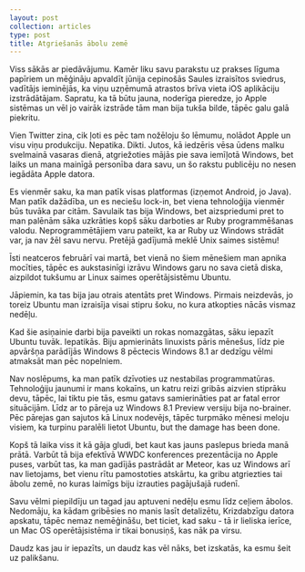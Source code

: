 ```yaml
---
layout: post
collection: articles
type: post
title: Atgriešanās ābolu zemē
---
```


Viss sākās ar piedāvājumu. Kamēr liku savu parakstu uz prakses līguma papīriem un mēģināju apvaldīt jūnija cepinošās Saules izraisītos sviedrus, vadītājs ieminējās, ka viņu uzņēmumā atrastos brīva vieta iOS aplikāciju izstrādātājam. Sapratu, ka tā būtu jauna, noderīga pieredze, jo Apple sistēmas un vēl jo vairāk izstrāde tām man bija tukša bilde, tāpēc galu galā piekritu.

Vien Twitter zina, cik ļoti es pēc tam nožēloju šo lēmumu, nolādot Apple un visu viņu produkciju. Nepatika. Dikti. Jutos, kā iedzēris vēsa ūdens malku svelmainā vasaras dienā, atgriežoties mājās pie sava iemīļotā Windows, bet laiks un mana mainīgā personība dara savu, un šo rakstu publicēju no nesen iegādāta Apple datora.

Es vienmēr saku, ka man patīk visas platformas (izņemot Android, jo Java). Man patīk dažādība, un es neciešu lock-in, bet viena tehnoloģija vienmēr būs tuvāka par citām. Savulaik tas bija Windows, bet aizspriedumi pret to man palēnām sāka uzkrāties kopš sāku darboties ar Ruby programmēšanas valodu. Neprogrammētājiem varu pateikt, ka ar Ruby uz Windows strādāt var, ja nav žēl savu nervu. Pretējā gadījumā meklē Unix saimes sistēmu!

Īsti neatceros februārī vai martā, bet vienā no šiem mēnešiem man apnika mocīties, tāpēc es aukstasinīgi izrāvu Windows garu no sava cietā diska, aizpildot tukšumu ar Linux saimes operētājsistēmu Ubuntu.

Jāpiemin, ka tas bija jau otrais atentāts pret Windows. Pirmais neizdevās, jo toreiz Ubuntu man izraisīja visai stipru šoku, no kura atkopties nācās vismaz nedēļu.

Kad šie asiņainie darbi bija paveikti un rokas nomazgātas, sāku iepazīt Ubuntu tuvāk. Iepatikās. Biju apmierināts linuxists pāris mēnešus, līdz pie apvāršņa parādījās Windows 8 pēctecis Windows 8.1 ar dedzīgu vēlmi atmaksāt man pēc nopelniem.

Nav noslēpums, ka man patīk dzīvoties uz nestabilas programmatūras. Tehnoloģiju jaunumi ir mans kokaīns, un katru reizi gribās aizvien stiprāku devu, tāpēc, lai tiktu pie tās, esmu gatavs samierināties pat ar fatal error situācijām. Līdz ar to pāreja uz Windows 8.1 Preview versiju bija no-brainer. Pēc pārejas gan sajutos kā Linux nodevējs, tāpēc turpmāko mēnesi meloju visiem, ka turpinu paralēli lietot Ubuntu, but the damage has been done.

Kopš tā laika viss it kā gāja gludi, bet kaut kas jauns paslepus brieda manā prātā. Varbūt tā bija efektīvā WWDC konferences prezentācija no Apple puses, varbūt tas, ka man gadījās pastrādāt ar Meteor, kas uz Windows arī nav lietojams, bet vienu rītu pamostoties atskārtu, ka gribu atgriezties tai ābolu zemē, no kuras laimīgs biju izrauties pagājušajā rudenī.

Savu vēlmi piepildīju un tagad jau aptuveni nedēļu esmu līdz ceļiem ābolos. Nedomāju, ka kādam gribēsies no manis lasīt detalizētu, Krizdabzīgu datora apskatu, tāpēc nemaz nemēģināšu, bet ticiet, kad saku - tā ir lieliska ierīce, un Mac OS operētājsistēma ir tikai bonusiņš, kas nāk pa virsu.

Daudz kas jau ir iepazīts, un daudz kas vēl nāks, bet izskatās, ka esmu šeit uz palikšanu.
